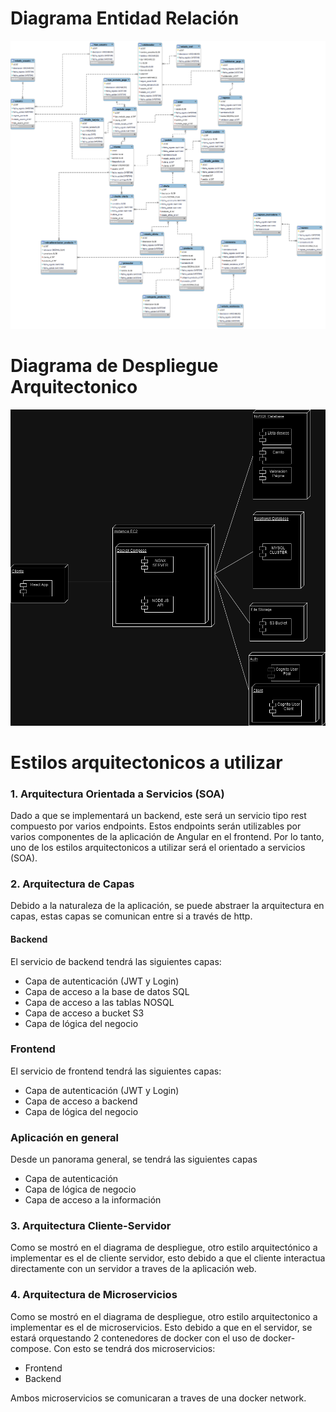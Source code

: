# Diagrama Entidad Relación

![er](./img-documentacion/ER.png)


# Diagrama de Despliegue Arquitectonico

![despliegue](./img-documentacion/DIAGRAMA_DESPLIEGUE.drawio.png)


# Estilos arquitectonicos a utilizar

### 1. Arquitectura Orientada a Servicios (SOA)
Dado a que se implementará un backend, este será un servicio tipo rest compuesto por varios endpoints. Estos endpoints serán utilizables por varios componentes de la aplicación de Angular en el frontend. Por lo tanto, uno de los estilos arquitectonicos a utilizar será el orientado a servicios (SOA).

### 2. Arquitectura de Capas
Debido a la naturaleza de la aplicación, se puede abstraer la arquitectura en capas, estas capas se comunican entre si a través de http.

#### Backend

El servicio de backend tendrá las siguientes capas:

- Capa de autenticación (JWT y Login)
- Capa de acceso a la base de datos SQL
- Capa de acceso a las tablas NOSQL
- Capa de acceso a bucket S3
- Capa de lógica del negocio

### Frontend

El servicio de frontend tendrá las siguientes capas:

- Capa de autenticación (JWT y Login)
- Capa de acceso a backend
- Capa de lógica del negocio

### Aplicación en general

Desde un panorama general, se tendrá las siguientes capas

- Capa de autenticación
- Capa de lógica de negocio
- Capa de acceso a la información

### 3. Arquitectura Cliente-Servidor
Como se mostró en el diagrama de despliegue, otro estilo arquitectónico a implementar es el de cliente servidor, esto debido a que el cliente interactua directamente con un servidor a traves de la aplicación web.

### 4. Arquitectura de Microservicios

Como se mostró en el diagrama de despliegue, otro estilo arquitectonico a implementar es el de microservicios. Esto debido a que en el servidor, se estará orquestando 2 contenedores de docker con el uso de docker-compose. Con esto se tendrá dos microservicios:

- Frontend
- Backend

Ambos microservicios se comunicaran a traves de una docker network.


